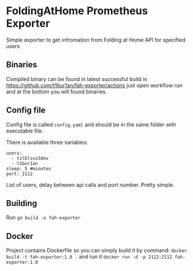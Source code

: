 # FoldingAtHome Prometheus Exporter

Simple exporter to get infromation from Folding at Home API for specified users
## Binaries
Compiled binary can be found in latest successful build in https://github.com/t1bur1an/fah-exporter/actions
just open workflow run and at the bottom you will found binaries.
## Config file
Config file is called `config.yaml` and should be in the same folder with executable file.

There is available three variables:
```
users:
  - tzlblsvo3dov
  - t1bur1an
sleep: 5 #minutes
port: 2112
```
List of users, delay between api calls and port number. Pretty simple. 

## Building

Run `go build -o fah-exporter`

## Docker

Project contains Dockerfile so you can simply build it by command: `docker build -t fah-exporter:1.0 .` and run it `docker run -d -p 2112:2112 fah-exporter:1.0`
